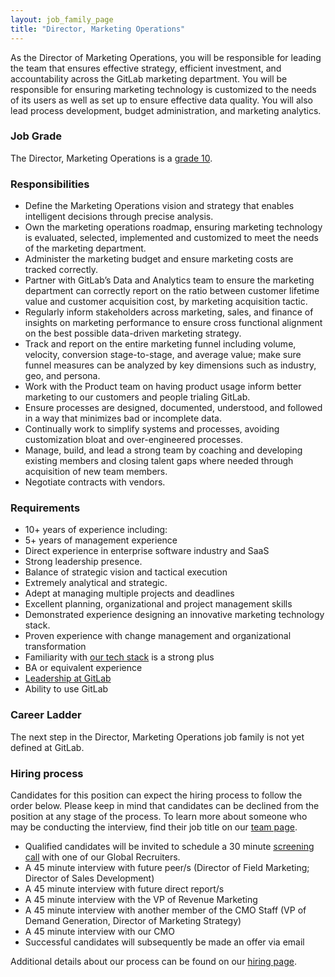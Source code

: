 ```yaml
---
layout: job_family_page
title: "Director, Marketing Operations"
---
```


As the Director of Marketing Operations, you will be responsible for leading the team that ensures effective strategy, efficient investment, and accountability across the GitLab marketing department. You will be responsible for ensuring marketing technology is customized to the needs of its users as well as set up to ensure effective data quality. You will also lead  process development, budget administration, and marketing analytics.

### Job Grade

The Director, Marketing Operations is a [grade 10](/handbook/total-rewards/compensation/compensation-calculator/#gitlab-job-grades).

### Responsibilities

* Define the Marketing Operations vision and strategy that enables intelligent decisions through precise analysis.
* Own the marketing operations roadmap, ensuring marketing technology is evaluated, selected, implemented and customized to meet the needs of the marketing department.
* Administer the marketing budget and ensure marketing costs are tracked correctly.
* Partner with GitLab’s Data and Analytics team to ensure the marketing department can correctly report on the ratio between customer lifetime value and customer acquisition cost, by marketing acquisition tactic.
* Regularly inform stakeholders across marketing, sales, and finance of insights on marketing performance to ensure cross functional alignment on the best possible data-driven marketing strategy.
* Track and report on the entire marketing funnel including volume, velocity, conversion stage-to-stage, and average value; make sure funnel measures can be analyzed by key dimensions such as industry, geo, and persona.
* Work with the Product team on having product usage inform better marketing to our customers and people trialing GitLab.
* Ensure processes are designed, documented, understood, and followed in a way that minimizes bad or incomplete data.
* Continually work to simplify systems and processes, avoiding customization bloat and over-engineered processes.
* Manage, build, and lead a strong team by coaching and developing existing members and closing talent gaps where needed through acquisition of new team members.
* Negotiate contracts with vendors.

### Requirements

* 10+ years of experience including:
* 5+ years of management experience
* Direct experience in enterprise software industry and SaaS
* Strong leadership presence.
* Balance of strategic vision and tactical execution
* Extremely analytical and strategic.
* Adept at managing multiple projects and deadlines
* Excellent planning, organizational and project management skills
* Demonstrated experience designing an innovative marketing technology stack.
* Proven experience with change management and organizational transformation
* Familiarity with [our tech stack](https://about.gitlab.com/handbook/marketing/marketing-operations/#-tech-stack) is a strong plus
* BA or equivalent experience
* [Leadership at GitLab](/company/team/structure/#director-group)
* Ability to use GitLab

### Career Ladder

The next step in the Director, Marketing Operations job family is not yet defined at GitLab.

### Hiring process

Candidates for this position can expect the hiring process to follow the order below. Please keep in mind that candidates can be declined from the position at any stage of the process. To learn more about someone who may be conducting the interview, find their job title on our [team page](/company/team/).

* Qualified candidates will be invited to schedule a 30 minute [screening call](/handbook/hiring/interviewing/#conducting-a-screening-call) with one of our Global Recruiters.
* A 45 minute interview with future peer/s (Director of Field Marketing; Director of Sales Development)
* A 45 minute interview with future direct report/s 
* A 45 minute interview with the VP of Revenue Marketing
* A 45 minute interview with another member of the CMO Staff (VP of Demand Generation, Director of Marketing Strategy)
* A 45 minute interview with our CMO
* Successful candidates will subsequently be made an offer via email

Additional details about our process can be found on our [hiring page](/handbook/hiring/).
